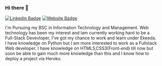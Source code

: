 ### Hi there 👋
[![Linkedin Badge](https://img.shields.io/badge/-Pratik-blue?style=flat-square&logo=Linkedin&logoColor=white&link=https://www.linkedin.com/in/pratik-das-kanungo-43625a181/)](https://www.linkedin.com/in/pratik-das-kanungo-43625a181/)
[![Website Badge](https://img.shields.io/badge/StackOverflow-Pratik-yellow)](https://stackoverflow.com/users/16331549/pratik-das-kanungo-)

I'm
Pursuing my BSC in Information Technology and Management.
Web technology has been my interest and Iam currently working hard to be a Full-Stack Devevloper, I've got my chance to work and learn  under Ekeeda. I have knowledge on Python but I am more interested to work as a Fullstack Web developer. I have knowledge on HTML5,CSS3(Front-end) till now but soon be able to gain much more knowledge than this and I know how to deploy a project via Heroku.



